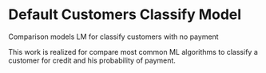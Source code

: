 # Default Customers Classify Model

Comparison models LM for classify customers with no payment

This work is realized for compare most common ML algorithms to classify a customer for credit  and his probability of payment.

